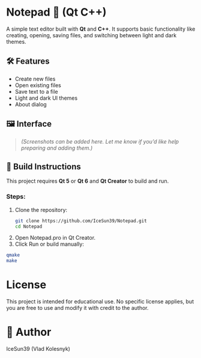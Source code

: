 # Notepad 📝 (Qt C++)

A simple text editor built with **Qt** and **C++**. It supports basic functionality like creating, opening, saving files, and switching between light and dark themes.

## 🛠 Features

- Create new files
- Open existing files
- Save text to a file
- Light and dark UI themes
- About dialog

## 🖼️ Interface

> *(Screenshots can be added here. Let me know if you’d like help preparing and adding them.)*

## 🔧 Build Instructions

This project requires **Qt 5** or **Qt 6** and **Qt Creator** to build and run.

### Steps:

1. Clone the repository:
   ```bash
   git clone https://github.com/IceSun39/Notepad.git
   cd Notepad
2. Open Notepad.pro in Qt Creator.
3. Click Run or build manually:
  ```bash
  qmake
  make
  ```

# License

This project is intended for educational use. No specific license applies, but you are free to use and modify it with credit to the author.

# 👤 Author

IceSun39 (Vlad Kolesnyk)
